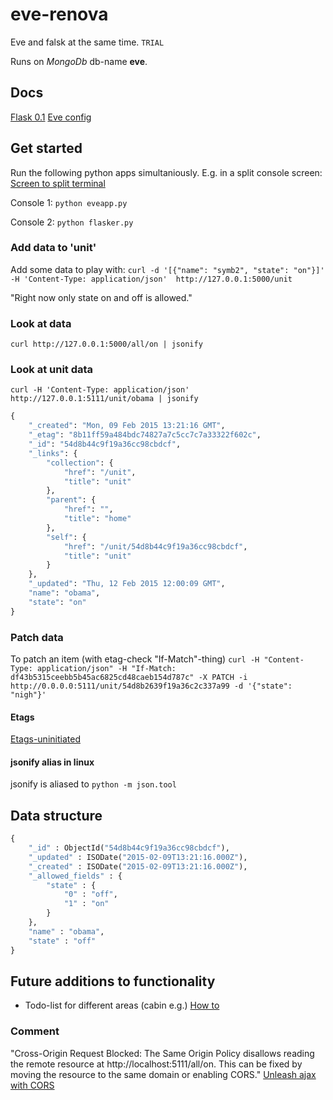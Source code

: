 # eve-renova
Eve and falsk at the same time. `TRIAL`

Runs on *MongoDb* db-name **eve**. 

## Docs
[Flask 0.1](http://flask.pocoo.org/docs/0.10/api/)
[Eve config](http://python-eve.org/config.html)

## Get started
Run the following python apps simultaniously. E.g. in a split console screen: [Screen to split terminal](http://unix.stackexchange.com/questions/7453/how-to-split-the-terminal-into-more-than-one-view)

Console 1: `python eveapp.py`

Console 2: `python flasker.py`

### Add data to 'unit'
Add some data to play with:
`curl -d '[{"name": "symb2", "state": "on"}]' -H 'Content-Type: application/json'  http://127.0.0.1:5000/unit`

"Right now only state on and off is allowed."

### Look at data
`curl http://127.0.0.1:5000/all/on | jsonify`

### Look at unit data
`curl -H 'Content-Type: application/json'  http://127.0.0.1:5111/unit/obama | jsonify`
```python
{
    "_created": "Mon, 09 Feb 2015 13:21:16 GMT",
    "_etag": "8b11ff59a484bdc74827a7c5cc7c7a33322f602c",
    "_id": "54d8b44c9f19a36cc98cbdcf",
    "_links": {
        "collection": {
            "href": "/unit",
            "title": "unit"
        },
        "parent": {
            "href": "",
            "title": "home"
        },
        "self": {
            "href": "/unit/54d8b44c9f19a36cc98cbdcf",
            "title": "unit"
        }
    },
    "_updated": "Thu, 12 Feb 2015 12:00:09 GMT",
    "name": "obama",
    "state": "on"
}
```

### Patch data
To patch an item (with etag-check "If-Match"-thing)
`curl -H "Content-Type: application/json" -H "If-Match: df43b5315ceebb5b45ac6825cd48caeb154d787c" -X PATCH -i http://0.0.0.0:5111/unit/54d8b2639f19a36c2c337a99 -d '{"state": "nigh"}'`

#### Etags
[Etags-uninitiated](https://ibuildings.nl/blog/2013/07/etags-uninitiated)

#### jsonify alias in linux
jsonify is aliased to `python -m json.tool`

## Data structure
```python
{
    "_id" : ObjectId("54d8b44c9f19a36cc98cbdcf"),
    "_updated" : ISODate("2015-02-09T13:21:16.000Z"),
    "_created" : ISODate("2015-02-09T13:21:16.000Z"),
    "_allowed_fields" : {
        "state" : {
            "0" : "off",
            "1" : "on"
        }
    },
    "name" : "obama",
    "state" : "off"
}
```

## Future additions to functionality
* Todo-list for different areas (cabin e.g.) [How to](http://blog.miguelgrinberg.com/post/designing-a-restful-api-with-python-and-flask)


### Comment
"Cross-Origin Request Blocked: The Same Origin Policy disallows reading the remote resource at http://localhost:5111/all/on. This can be fixed by moving the resource to the same domain or enabling CORS."
[Unleash ajax with CORS](http://dev.housetrip.com/2014/04/17/unleash-your-ajax-requests-with-cors/)
